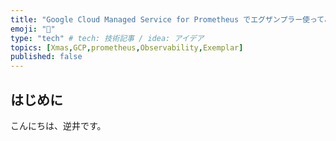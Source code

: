 ```yaml
---
title: "Google Cloud Managed Service for Prometheus でエグザンプラー使ってみる"
emoji: "🎅"
type: "tech" # tech: 技術記事 / idea: アイデア
topics: [Xmas,GCP,prometheus,Observability,Exemplar]
published: false
---
```


## はじめに
こんにちは、逆井です。
